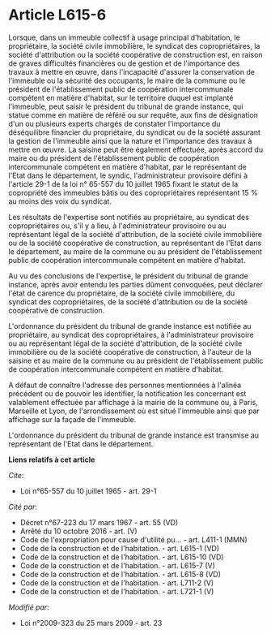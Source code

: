 # Article L615-6

Lorsque, dans un immeuble collectif à usage principal d'habitation, le propriétaire, la société civile immobilière, le
syndicat des copropriétaires, la société d'attribution ou la société coopérative de construction est, en raison de graves
difficultés financières ou de gestion et de l'importance des travaux à mettre en œuvre, dans l'incapacité d'assurer la
conservation de l'immeuble ou la sécurité des occupants, le maire de la commune ou le président de l'établissement public de
coopération intercommunale compétent en matière d'habitat, sur le territoire duquel est implanté l'immeuble, peut saisir le
président du tribunal de grande instance, qui statue comme en matière de référé ou sur requête, aux fins de désignation d'un
ou plusieurs experts chargés de constater l'importance du déséquilibre financier du propriétaire, du syndicat ou de la
société assurant la gestion de l'immeuble ainsi que la nature et l'importance des travaux à mettre en œuvre. La saisine peut
être également effectuée, après accord du maire ou du président de l'établissement public de coopération intercommunale
compétent en matière d'habitat, par le représentant de l'Etat dans le département, le syndic, l'administrateur provisoire
défini à l'article 29-1 de la loi n° 65-557 du 10 juillet 1965 fixant le statut de la copropriété des immeubles bâtis ou des
copropriétaires représentant 15 % au moins des voix du syndicat. 

Les résultats de l'expertise sont notifiés au propriétaire, au syndicat des copropriétaires ou, s'il y a lieu, à
l'administrateur provisoire ou au représentant légal de la société d'attribution, de la société civile immobilière ou de la
société coopérative de construction, au représentant de l'Etat dans le département, au maire de la commune ou au président de
l'établissement public de coopération intercommunale compétent en matière d'habitat. 

Au vu des conclusions de l'expertise, le président du tribunal de grande instance, après avoir entendu les parties dûment
convoquées, peut déclarer l'état de carence du propriétaire, de la société civile immobilière, du syndicat des
copropriétaires, de la société d'attribution ou de la société coopérative de construction. 

L'ordonnance du président du tribunal de grande instance est notifiée au propriétaire, au syndicat des copropriétaires, à
l'administrateur provisoire ou au représentant légal de la société d'attribution, de la société civile immobilière ou de la
société coopérative de construction, à l'auteur de la saisine et au maire de la commune ou au président de l'établissement
public de coopération intercommunale compétent en matière d'habitat. 

A défaut de connaître l'adresse des personnes mentionnées à l'alinéa précédent ou de pouvoir les identifier, la notification
les concernant est valablement effectuée par affichage à la mairie de la commune ou, à Paris, Marseille et Lyon, de
l'arrondissement où est situé l'immeuble ainsi que par affichage sur la façade de l'immeuble. 

L'ordonnance du président du tribunal de grande instance est transmise au représentant de l'Etat dans le département.

**Liens relatifs à cet article**

_Cite_:

  - Loi n°65-557 du 10 juillet 1965 - art. 29-1

_Cité par_:

  - Décret n°67-223 du 17 mars 1967 - art. 55 (VD)
  - Arrêté du 10 octobre 2016 - art. (V)
  - Code de l'expropriation pour cause d'utilité pu... - art. L411-1 (MMN)
  - Code de la construction et de l'habitation. - art. L615-1 (VD)
  - Code de la construction et de l'habitation. - art. L615-10 (VD)
  - Code de la construction et de l'habitation. - art. L615-7 (V)
  - Code de la construction et de l'habitation. - art. L615-8 (VD)
  - Code de la construction et de l'habitation. - art. L711-2 (V)
  - Code de la construction et de l'habitation. - art. L721-1 (V)

_Modifié par_:

  - Loi n°2009-323 du 25 mars 2009 - art. 23
